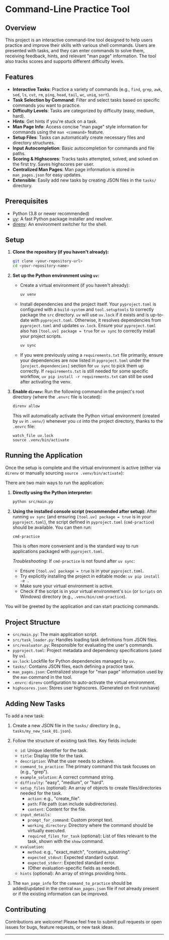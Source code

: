 # Command-Line Practice Tool

## Overview

This project is an interactive command-line tool designed to help users practice and improve their skills with various shell commands. Users are presented with tasks, and they can enter commands to solve them, receiving feedback, hints, and relevant "man page" information. The tool also tracks scores and supports different difficulty levels.

## Features

*   **Interactive Tasks**: Practice a variety of commands (e.g., `find`, `grep`, `awk`, `sed`, `ls`, `cut`, `rm`, `ping`, `head`, `tail`, `wc`, `uniq`, `sort`).
*   **Task Selection by Command**: Filter and select tasks based on specific commands you want to practice.
*   **Difficulty Levels**: Tasks are categorized by difficulty (easy, medium, hard).
*   **Hints**: Get hints if you're stuck on a task.
*   **Man Page Info**: Access concise "man page" style information for commands using the `man <command>` feature.
*   **Setup Files**: Tasks can automatically create necessary files and directory structures.
*   **Input Autocompletion**: Basic autocompletion for commands and file paths.
*   **Scoring & Highscores**: Tracks tasks attempted, solved, and solved on the first try. Saves highscores per user.
*   **Centralized Man Pages**: Man page information is stored in `man_pages.json` for easy updates.
*   **Extensible**: Easily add new tasks by creating JSON files in the `tasks/` directory.

## Prerequisites

*   Python (3.8 or newer recommended)
*   [uv](https://github.com/astral-sh/uv): A fast Python package installer and resolver.
*   [direnv](https://direnv.net/): An environment switcher for the shell.

## Setup

1.  **Clone the repository (if you haven't already):**
    ```bash
    git clone <your-repository-url>
    cd <your-repository-name>
    ```

2.  **Set up the Python environment using `uv`:**
    *   Create a virtual environment (if you haven't already):
        ```bash
        uv venv
        ```
    *   Install dependencies and the project itself. Your `pyproject.toml` is configured with a `build-system` and `tool.setuptools` to correctly package the `src` directory. `uv` will use `uv.lock` if it exists and is up-to-date with `pyproject.toml`. Otherwise, it resolves dependencies from `pyproject.toml` and updates `uv.lock`.
        Ensure your `pyproject.toml` also has `[tool.uv] package = true` for `uv sync` to correctly install your project scripts.
        ```bash
        uv sync
        ```
    *   If you were previously using a `requirements.txt` file primarily, ensure your dependencies are now listed in `pyproject.toml` under the `[project.dependencies]` section for `uv sync` to pick them up correctly. If `requirements.txt` is still needed for some specific workflow, `uv pip install -r requirements.txt` can still be used after activating the venv.

3.  **Enable `direnv`:**
    Run the following command in the project's root directory (where the `.envrc` file is located):
    ```bash
    direnv allow
    ```
    This will automatically activate the Python virtual environment (created by `uv` in `.venv/`) whenever you `cd` into the project directory, thanks to the `.envrc` file:
    ```
    watch_file uv.lock
    source .venv/bin/activate
    ```

## Running the Application

Once the setup is complete and the virtual environment is active (either via `direnv` or manually sourcing `source .venv/bin/activate`):

There are two main ways to run the application:

1.  **Directly using the Python interpreter:**
    ```bash
    python src/main.py
    ```

2.  **Using the installed console script (recommended after setup):**
    After running `uv sync` (and ensuring `[tool.uv] package = true` is in your `pyproject.toml`), the script defined in `pyproject.toml` (`cmd-practice`) should be available. You can then run:
    ```bash
    cmd-practice
    ```
    This is often more convenient and is the standard way to run applications packaged with `pyproject.toml`.

    *Troubleshooting:* If `cmd-practice` is not found after `uv sync`:
    *   Ensure `[tool.uv] package = true` is in your `pyproject.toml`.
    *   Try explicitly installing the project in editable mode: `uv pip install -e .`
    *   Make sure your virtual environment is active.
    *   Check if the script is in your virtual environment's `bin` (or `Scripts` on Windows) directory (e.g., `.venv/bin/cmd-practice`).

You will be greeted by the application and can start practicing commands.

## Project Structure

*   `src/main.py`: The main application script.
*   `src/task_loader.py`: Handles loading task definitions from JSON files.
*   `src/evaluator.py`: Responsible for evaluating the user's commands.
*   `pyproject.toml`: Project metadata and dependency specifications (used by `uv`).
*   `uv.lock`: Lockfile for Python dependencies managed by `uv`.
*   `tasks/`: Contains JSON files, each defining a practice task.
*   `man_pages.json`: Centralized storage for "man page" information used by the `man` command in the tool.
*   `.envrc`: `direnv` configuration to auto-activate the virtual environment.
*   `highscores.json`: Stores user highscores. (Generated on first run/save)

## Adding New Tasks

To add a new task:

1.  Create a new JSON file in the `tasks/` directory (e.g., `tasks/my_new_task_01.json`).
2.  Follow the structure of existing task files. Key fields include:
    *   `id`: Unique identifier for the task.
    *   `title`: Display title for the task.
    *   `description`: What the user needs to achieve.
    *   `command_to_practice`: The primary command this task focuses on (e.g., "grep").
    *   `example_solution`: A correct command string.
    *   `difficulty`: "easy", "medium", or "hard".
    *   `setup_files` (optional): An array of objects to create files/directories needed for the task.
        *   `action`: e.g., "create_file".
        *   `path`: File path (can include subdirectories).
        *   `content`: Content for the file.
    *   `input_details`:
        *   `prompt_for_command`: Custom prompt text.
        *   `working_directory`: Directory where the command should be virtually executed.
        *   `required_files_for_task` (optional): List of files relevant to the task, shown with the `show` command.
    *   `evaluation`:
        *   `method`: e.g., "exact_match", "contains_substring".
        *   `expected_stdout`: Expected standard output.
        *   `expected_stderr`: Expected standard error.
        *   (Other evaluation-specific fields as needed).
    *   `hints` (optional): An array of strings providing hints.

3.  The `man_page_info` for the `command_to_practice` should be added/updated in the central `man_pages.json` file if not already present or if the existing information can be improved.

## Contributing

Contributions are welcome! Please feel free to submit pull requests or open issues for bugs, feature requests, or new task ideas.

--- 